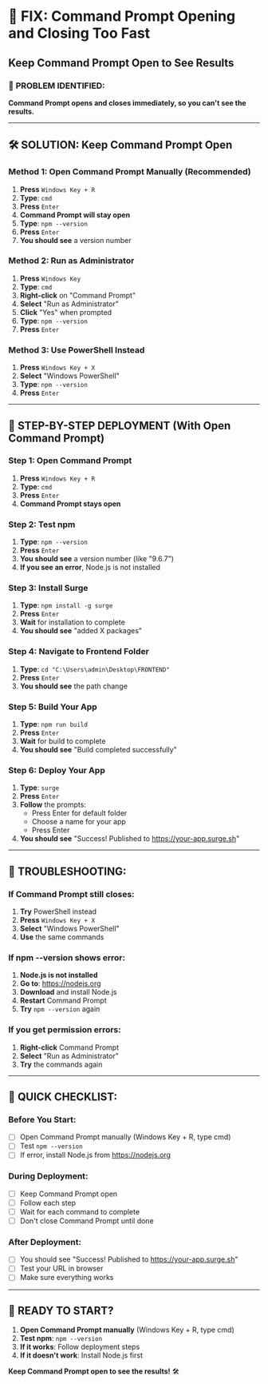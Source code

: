 # 🚨 FIX: Command Prompt Opening and Closing Too Fast
## Keep Command Prompt Open to See Results

### 🎯 **PROBLEM IDENTIFIED:**
**Command Prompt opens and closes immediately, so you can't see the results.**

---

## 🛠️ **SOLUTION: Keep Command Prompt Open**

### **Method 1: Open Command Prompt Manually (Recommended)**
1. **Press** `Windows Key + R`
2. **Type**: `cmd`
3. **Press** `Enter`
4. **Command Prompt will stay open**
5. **Type**: `npm --version`
6. **Press** `Enter`
7. **You should see** a version number

### **Method 2: Run as Administrator**
1. **Press** `Windows Key`
2. **Type**: `cmd`
3. **Right-click** on "Command Prompt"
4. **Select** "Run as Administrator"
5. **Click** "Yes" when prompted
6. **Type**: `npm --version`
7. **Press** `Enter`

### **Method 3: Use PowerShell Instead**
1. **Press** `Windows Key + X`
2. **Select** "Windows PowerShell"
3. **Type**: `npm --version`
4. **Press** `Enter`

---

## 🚀 **STEP-BY-STEP DEPLOYMENT (With Open Command Prompt)**

### **Step 1: Open Command Prompt**
1. **Press** `Windows Key + R`
2. **Type**: `cmd`
3. **Press** `Enter`
4. **Command Prompt stays open**

### **Step 2: Test npm**
1. **Type**: `npm --version`
2. **Press** `Enter`
3. **You should see** a version number (like "9.6.7")
4. **If you see an error**, Node.js is not installed

### **Step 3: Install Surge**
1. **Type**: `npm install -g surge`
2. **Press** `Enter`
3. **Wait** for installation to complete
4. **You should see** "added X packages"

### **Step 4: Navigate to Frontend Folder**
1. **Type**: `cd "C:\Users\admin\Desktop\FRONTEND"`
2. **Press** `Enter`
3. **You should see** the path change

### **Step 5: Build Your App**
1. **Type**: `npm run build`
2. **Press** `Enter`
3. **Wait** for build to complete
4. **You should see** "Build completed successfully"

### **Step 6: Deploy Your App**
1. **Type**: `surge`
2. **Press** `Enter`
3. **Follow** the prompts:
   - Press Enter for default folder
   - Choose a name for your app
   - Press Enter
4. **You should see** "Success! Published to https://your-app.surge.sh"

---

## 🚨 **TROUBLESHOOTING:**

### **If Command Prompt still closes:**
1. **Try** PowerShell instead
2. **Press** `Windows Key + X`
3. **Select** "Windows PowerShell"
4. **Use** the same commands

### **If npm --version shows error:**
1. **Node.js is not installed**
2. **Go to**: https://nodejs.org
3. **Download** and install Node.js
4. **Restart** Command Prompt
5. **Try** `npm --version` again

### **If you get permission errors:**
1. **Right-click** Command Prompt
2. **Select** "Run as Administrator"
3. **Try** the commands again

---

## 🎯 **QUICK CHECKLIST:**

### **Before You Start:**
- [ ] Open Command Prompt manually (Windows Key + R, type cmd)
- [ ] Test `npm --version`
- [ ] If error, install Node.js from https://nodejs.org

### **During Deployment:**
- [ ] Keep Command Prompt open
- [ ] Follow each step
- [ ] Wait for each command to complete
- [ ] Don't close Command Prompt until done

### **After Deployment:**
- [ ] You should see "Success! Published to https://your-app.surge.sh"
- [ ] Test your URL in browser
- [ ] Make sure everything works

---

## 🚀 **READY TO START?**

1. **Open Command Prompt manually** (Windows Key + R, type cmd)
2. **Test npm**: `npm --version`
3. **If it works**: Follow deployment steps
4. **If it doesn't work**: Install Node.js first

**Keep Command Prompt open to see the results!** 🛠️
